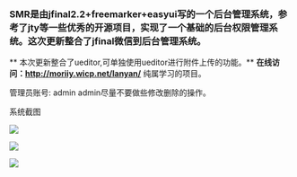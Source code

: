 ### SMR是由jfinal2.2+freemarker+easyui写的一个后台管理系统，参考了jty等一些优秀的开源项目，实现了一个基础的后台权限管理系统。这次更新整合了jfinal微信到后台管理系统。
 **
本次更新整合了ueditor,可单独使用ueditor进行附件上传的功能。** 
 **在线访问：http://moriiy.wicp.net/lanyan/** 
纯属学习的项目。

管理员账号: admin admin尽量不要做些修改删除的操作。

系统截图


![](http://git.oschina.net/uploads/images/2015/1130/153213_4548160a_376262.png)

![](http://git.oschina.net/uploads/images/2015/1130/153204_7a934a91_376262.png)

![](http://git.oschina.net/uploads/images/2015/1130/153144_fa9c4a29_376262.png)